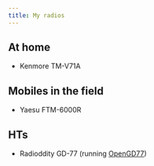 ```yaml
---
title: My radios
---
```


## At home

- Kenmore TM-V71A

## Mobiles in the field

- Yaesu FTM-6000R

## HTs

- Radioddity GD-77 (running [OpenGD77])

[opengd77]: https://www.opengd77.com/
